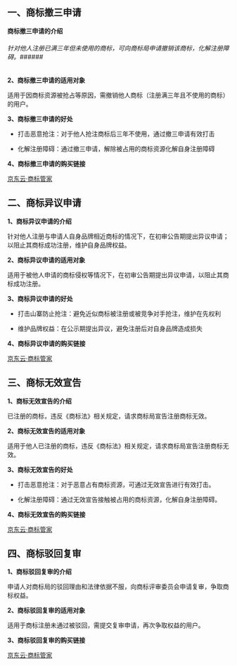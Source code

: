 ## 一、商标撤三申请

**商标撤三申请的介绍**

###### 针对他人注册已满三年但未使用的商标，可向商标局申请撤销该商标，化解注册障碍。######

**2、商标撤三申请的适用对象**

  适用于因商标资源被抢占等原因，需撤销他人商标（注册满三年且不使用的商标）的用户。

**3、商标撤三申请的好处**

- 打击恶意抢注：对于他人抢注商标后三年不使用，通过撤三申请有效打击

- 化解注册障碍：通过撤三申请，解除被占用的商标资源化解自身注册障碍

**4、商标撤三申请的购买链接**

 [京东云·商标管家](https://www.jdcloud.com/cn/pages/shangbiaoguanjia)

## 二、商标异议申请
**1、商标异议申请的介绍**

  针对他人注册与申请人自身品牌相近商标的情况下，在初审公告期提出异议申请；以阻止其商标成功注册，维护自身品牌权益。

**2、商标异议申请的适用对象**

  适用于被他人申请的商标侵权等情况下，在初审公告期提出异议申请，以阻止其商标成功注册。

**3、商标异议申请的好处**

- 打击山寨防止抢注：避免近似商标被注册或被竞争对手抢注，维护在先权利

- 维护品牌权益：在公示期提出异议，避免注册后对自身品牌造成损失

**4、商标异议申请的购买链接**

 [京东云·商标管家](https://www.jdcloud.com/cn/pages/shangbiaoguanjia)


## 三、商标无效宣告

**1、商标无效宣告的介绍**

  已注册的商标，违反《商标法》相关规定，请求商标局宣告注册商标无效。

**2、商标无效宣告的适用对象**

  适用于他人已注册的商标，违反《商标法》相关规定，请求商标局宣告注册商标无效。

**3、商标无效宣告的好处**
- 打击恶意抢注：对于恶意占有商标资源，可通过无效宣告进行有效打击。

- 化解注册障碍：通过无效宣告接触被占用的商标资源，化解自身注册障碍。

**4、商标无效宣告的购买链接**

 [京东云·商标管家](https://www.jdcloud.com/cn/pages/shangbiaoguanjia)


## 四、商标驳回复审

**1、商标驳回复审的介绍**

申请人对商标局的驳回理由和法律依据不服，向商标评审委员会申请复审，争取商标权益。

**2、商标驳回复审的适用对象**

适用于商标注册未通过被驳回，需提交复审申请，再次争取权益的用户。

**3、商标驳回复审的购买链接**

 [京东云·商标管家](https://www.jdcloud.com/cn/pages/shangbiaoguanjia)
